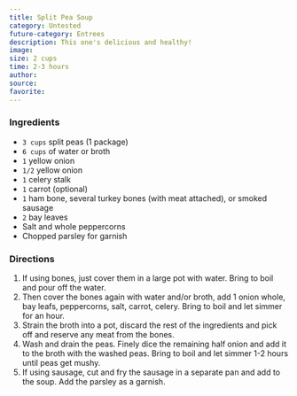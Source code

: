 ```yaml
---
title: Split Pea Soup
category: Untested
future-category: Entrees
description: This one's delicious and healthy!
image: 
size: 2 cups
time: 2-3 hours
author: 
source: 
favorite: 
---
```


### Ingredients

* `3 cups` split peas (1 package)
* `6 cups` of water or broth
* `1` yellow onion
* `1/2` yellow onion
* `1` celery stalk
* `1` carrot (optional)
* `1` ham bone, several turkey bones (with meat attached), or smoked sausage
* `2` bay leaves
* Salt and whole peppercorns
* Chopped parsley for garnish

### Directions

1. If using bones, just cover them in a large pot with water. Bring to boil and pour off the water.
2. Then cover the bones again with water and/or broth, add 1 onion whole, bay leafs, peppercorns, salt, carrot, celery. Bring to boil and let simmer for an hour.
3. Strain the broth into a pot, discard the rest of the ingredients and pick off and reserve any meat from the bones.
4. Wash and drain the peas. Finely dice the remaining half onion and add it to the broth with the washed peas. Bring to boil and let simmer 1-2 hours until peas get mushy.
5. If using sausage, cut and fry the sausage in a separate pan and add to the soup. Add the parsley as a garnish.